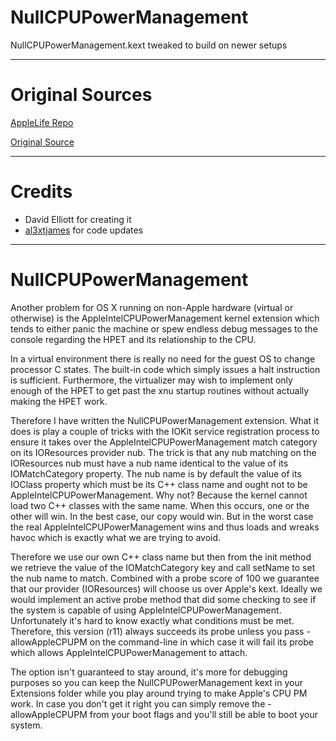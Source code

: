 # NullCPUPowerManagement
NullCPUPowerManagement.kext tweaked to build on newer setups

***

# Original Sources

[AppleLife Repo](https://github.com/AppleLife/NullCPUPowerManagement)

[Original Source](https://tgwbd.org/darwin/extensions.html)

***

# Credits

* David Elliott for creating it
* [al3xtjames](https://github.com/al3xtjames) for code updates

***

NullCPUPowerManagement
======================

Another problem for OS X running on non-Apple hardware (virtual or otherwise) is the AppleIntelCPUPowerManagement kernel extension which tends to either panic the machine or spew endless debug messages to the console regarding the HPET and its relationship to the CPU.

In a virtual environment there is really no need for the guest OS to change processor C states. The built-in code which simply issues a halt instruction is sufficient. Furthermore, the virtualizer may wish to implement only enough of the HPET to get past the xnu startup routines without actually making the HPET work.

Therefore I have written the NullCPUPowerManagement extension. What it does is play a couple of tricks with the IOKit service registration process to ensure it takes over the AppleIntelCPUPowerManagement match category on its IOResources provider nub. The trick is that any nub matching on the IOResources nub must have a nub name identical to the value of its IOMatchCategory property. The nub name is by default the value of its IOClass property which must be its C++ class name and ought not to be AppleIntelCPUPowerManagement. Why not? Because the kernel cannot load two C++ classes with the same name. When this occurs, one or the other will win. In the best case, our copy would win. But in the worst case the real AppleIntelCPUPowerManagement wins and thus loads and wreaks havoc which is exactly what we are trying to avoid.

Therefore we use our own C++ class name but then from the init method we retrieve the value of the IOMatchCategory key and call setName to set the nub name to match. Combined with a probe score of 100 we guarantee that our provider (IOResources) will choose us over Apple's kext. Ideally we would implement an active probe method that did some checking to see if the system is capable of using AppleIntelCPUPowerManagement. Unfortunately it's hard to know exactly what conditions must be met. Therefore, this version (r11) always succeeds its probe unless you pass -allowAppleCPUPM on the command-line in which case it will fail its probe which allows AppleIntelCPUPowerManagement to attach.

The option isn't guaranteed to stay around, it's more for debugging purposes so you can keep the NullCPUPowerManagement kext in your Extensions folder while you play around trying to make Apple's CPU PM work. In case you don't get it right you can simply remove the -allowAppleCPUPM from your boot flags and you'll still be able to boot your system.
